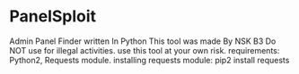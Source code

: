 # PanelSploit
Admin Panel Finder written In Python
This tool was made By NSK B3
Do NOT use for illegal activities. 
use this tool at your own risk. 
requirements: 
Python2, 
Requests module. 
installing requests module:
pip2 install requests 
